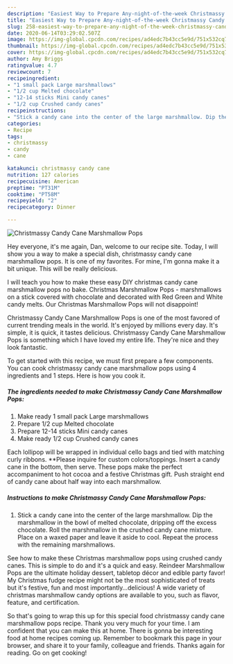 ```yaml
---
description: "Easiest Way to Prepare Any-night-of-the-week Christmassy Candy Cane Marshmallow Pops"
title: "Easiest Way to Prepare Any-night-of-the-week Christmassy Candy Cane Marshmallow Pops"
slug: 258-easiest-way-to-prepare-any-night-of-the-week-christmassy-candy-cane-marshmallow-pops
date: 2020-06-14T03:29:02.507Z
image: https://img-global.cpcdn.com/recipes/ad4edc7b43cc5e9d/751x532cq70/christmassy-candy-cane-marshmallow-pops-recipe-main-photo.jpg
thumbnail: https://img-global.cpcdn.com/recipes/ad4edc7b43cc5e9d/751x532cq70/christmassy-candy-cane-marshmallow-pops-recipe-main-photo.jpg
cover: https://img-global.cpcdn.com/recipes/ad4edc7b43cc5e9d/751x532cq70/christmassy-candy-cane-marshmallow-pops-recipe-main-photo.jpg
author: Amy Briggs
ratingvalue: 4.7
reviewcount: 7
recipeingredient:
- "1 small pack Large marshmallows"
- "1/2 cup Melted chocolate"
- "12-14 sticks Mini candy canes"
- "1/2 cup Crushed candy canes"
recipeinstructions:
- "Stick a candy cane into the center of the large marshmallow. Dip the marshmallow in the bowl of melted chocolate, dripping off the excess chocolate. Roll the marshmallow in the crushed candy cane mixture. Place on a waxed paper and leave it aside to cool. Repeat the process with the remaining marshmallows."
categories:
- Recipe
tags:
- christmassy
- candy
- cane

katakunci: christmassy candy cane 
nutrition: 127 calories
recipecuisine: American
preptime: "PT31M"
cooktime: "PT58M"
recipeyield: "2"
recipecategory: Dinner

---
```



![Christmassy Candy Cane Marshmallow Pops](https://img-global.cpcdn.com/recipes/ad4edc7b43cc5e9d/751x532cq70/christmassy-candy-cane-marshmallow-pops-recipe-main-photo.jpg)

Hey everyone, it's me again, Dan, welcome to our recipe site. Today, I will show you a way to make a special dish, christmassy candy cane marshmallow pops. It is one of my favorites. For mine, I'm gonna make it a bit unique. This will be really delicious.

I will teach you how to make these easy DIY christmas candy cane marshmallow pops no bake. Christmas Marshmallow Pops - marshmallows on a stick covered with chocolate and decorated with Red Green and White candy melts. Our Christmas Marshmallow Pops will not disappoint!

Christmassy Candy Cane Marshmallow Pops is one of the most favored of current trending meals in the world. It's enjoyed by millions every day. It's simple, it is quick, it tastes delicious. Christmassy Candy Cane Marshmallow Pops is something which I have loved my entire life. They're nice and they look fantastic.


To get started with this recipe, we must first prepare a few components. You can cook christmassy candy cane marshmallow pops using 4 ingredients and 1 steps. Here is how you cook it.

<!--inarticleads1-->

##### The ingredients needed to make Christmassy Candy Cane Marshmallow Pops:

1. Make ready 1 small pack Large marshmallows
1. Prepare 1/2 cup Melted chocolate
1. Prepare 12-14 sticks Mini candy canes
1. Make ready 1/2 cup Crushed candy canes


Each lollipop will be wrapped in individual cello bags and tied with matching curly ribbons. **Please inquire for custom colors/toppings. Insert a candy cane in the bottom, then serve. These pops make the perfect accompaniment to hot cocoa and a festive Christmas gift. Push straight end of candy cane about half way into each marshmallow. 

<!--inarticleads2-->

##### Instructions to make Christmassy Candy Cane Marshmallow Pops:

1. Stick a candy cane into the center of the large marshmallow. Dip the marshmallow in the bowl of melted chocolate, dripping off the excess chocolate. Roll the marshmallow in the crushed candy cane mixture. Place on a waxed paper and leave it aside to cool. Repeat the process with the remaining marshmallows.


See how to make these Christmas marshmallow pops using crushed candy canes. This is simple to do and it&#39;s a quick and easy. Reindeer Marshmallow Pops are the ultimate holiday dessert, tabletop décor and edible party favor! My Christmas fudge recipe might not be the most sophisticated of treats but it&#39;s festive, fun and most importantly…delicious! A wide variety of christmas marshmallow candy options are available to you, such as flavor, feature, and certification. 

So that's going to wrap this up for this special food christmassy candy cane marshmallow pops recipe. Thank you very much for your time. I am confident that you can make this at home. There is gonna be interesting food at home recipes coming up. Remember to bookmark this page in your browser, and share it to your family, colleague and friends. Thanks again for reading. Go on get cooking!
